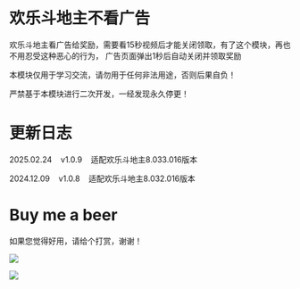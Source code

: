 # 欢乐斗地主不看广告

欢乐斗地主看广告给奖励，需要看15秒视频后才能关闭领取，有了这个模块，再也不用忍受这种恶心的行为，
广告页面弹出1秒后自动关闭并领取奖励

本模块仅用于学习交流，请勿用于任何非法用途，否则后果自负！

严禁基于本模块进行二次开发，一经发现永久停更！

# 更新日志

2025.02.24&nbsp;&nbsp;&nbsp;&nbsp;v1.0.9&nbsp;&nbsp;&nbsp;&nbsp;适配欢乐斗地主8.033.016版本

2024.12.09&nbsp;&nbsp;&nbsp;&nbsp;v1.0.8&nbsp;&nbsp;&nbsp;&nbsp;适配欢乐斗地主8.032.016版本

# Buy me a beer

如果您觉得好用，请给个打赏，谢谢！

![](https://gitee.com/guangzishushu/image_hosting/raw/master/pictures/mm_reward.png)



![](https://gitee.com/guangzishushu/image_hosting/raw/master/pictures/alipay.jpg)
